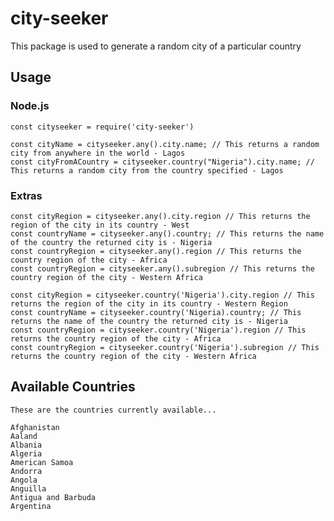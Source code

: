 # city-seeker
This package is used to generate a random city of a particular country

## Usage

### Node.js

    const cityseeker = require('city-seeker')

    const cityName = cityseeker.any().city.name; // This returns a random city from anywhere in the world - Lagos
    const cityFromACountry = cityseeker.country("Nigeria").city.name; // This returns a random city from the country specified - Lagos
    
### Extras
  
    const cityRegion = cityseeker.any().city.region // This returns the region of the city in its country - West
    const countryName = cityseeker.any().country; // This returns the name of the country the returned city is - Nigeria
    const countryRegion = cityseeker.any().region // This returns the country region of the city - Africa
    const countryRegion = cityseeker.any().subregion // This returns the country region of the city - Western Africa

    const cityRegion = cityseeker.country('Nigeria').city.region // This returns the region of the city in its country - Western Region
    const countryName = cityseeker.country('Nigeria).country; // This returns the name of the country the returned city is - Nigeria
    const countryRegion = cityseeker.country('Nigeria').region // This returns the country region of the city - Africa
    const countryRegion = cityseeker.country('Nigeria').subregion // This returns the country region of the city - Western Africa
    
## Available Countries

    These are the countries currently available...
    
    Afghanistan
    Aaland
    Albania
    Algeria
    American Samoa
    Andorra
    Angola
    Anguilla
    Antigua and Barbuda
    Argentina
